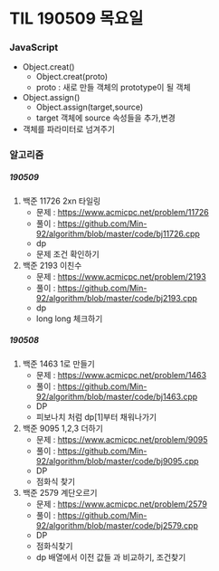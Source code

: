 # TIL 190509 목요일

### JavaScript

- Object.creat()
  - Object.creat(proto)
  - proto : 새로 만들 객체의 prototype이 될 객체
- Object.assign()
  - Object.assign(target,source)
  - target 객체에 source 속성들을 추가,변경
- 객체를 파라미터로 넘겨주기



### 알고리즘

##### 190509

1. 백준 11726 2xn 타일링
   - 문제 : <https://www.acmicpc.net/problem/11726>
   - 풀이 : <https://github.com/Min-92/algorithm/blob/master/code/bj11726.cpp>
   - dp
   - 문제 조건 확인하기
2. 백준 2193 이친수
   - 문제 : <https://www.acmicpc.net/problem/2193>
   - 풀이 : <https://github.com/Min-92/algorithm/blob/master/code/bj2193.cpp>
   - dp
   - long long 체크하기

##### 190508

1. 백준 1463 1로 만들기
   - 문제 : <https://www.acmicpc.net/problem/1463>
   - 풀이 : <https://github.com/Min-92/algorithm/blob/master/code/bj1463.cpp>
   - DP
   - 피보나치 처럼 dp[1]부터 채워나가기
2. 백준 9095 1,2,3 더하기
   - 문제 : <https://www.acmicpc.net/problem/9095>
   - 풀이 : <https://github.com/Min-92/algorithm/blob/master/code/bj9095.cpp>
   - DP
   - 점화식 찾기
3. 백준 2579 계단오르기
   - 문제 : <https://www.acmicpc.net/problem/2579>
   - 풀이 : <https://github.com/Min-92/algorithm/blob/master/code/bj2579.cpp>
   - DP
   - 점화식찾기
   - dp 배열에서 이전 값들 과 비교하기, 조건찾기